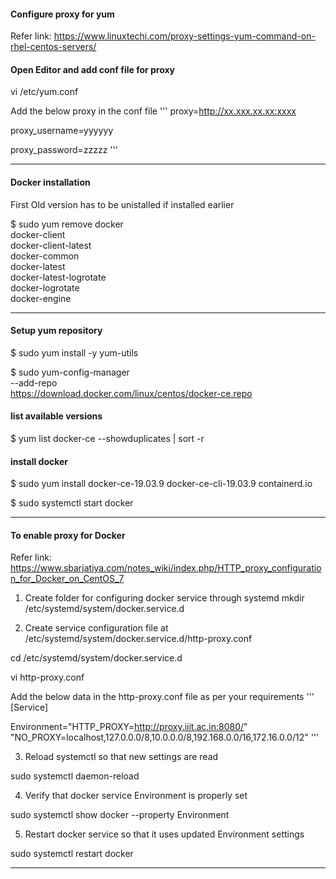 #### Configure proxy for yum

Refer link: https://www.linuxtechi.com/proxy-settings-yum-command-on-rhel-centos-servers/

#### Open Editor and add conf file for proxy

vi /etc/yum.conf

Add the below proxy in the conf file
'''
proxy=http://xx.xxx.xx.xx:xxxx

proxy_username=yyyyyy

proxy_password=zzzzz
'''
____________________________________

#### Docker installation

First Old version has to be unistalled if installed earlier

$ sudo yum remove docker \
                  docker-client \
                  docker-client-latest \
                  docker-common \
                  docker-latest \
                  docker-latest-logrotate \
                  docker-logrotate \
                  docker-engine
				  
____________________________________

#### Setup yum repository

$ sudo yum install -y yum-utils

$ sudo yum-config-manager \
    --add-repo \
    https://download.docker.com/linux/centos/docker-ce.repo
	

#### list available versions

$ yum list docker-ce --showduplicates | sort -r

#### install docker 

$ sudo yum install docker-ce-19.03.9 docker-ce-cli-19.03.9 containerd.io

$ sudo systemctl start docker

____________________________________

#### To enable  proxy for Docker 

Refer link: https://www.sbarjatiya.com/notes_wiki/index.php/HTTP_proxy_configuration_for_Docker_on_CentOS_7

1. Create folder for configuring docker service through systemd
mkdir /etc/systemd/system/docker.service.d

2. Create service configuration file at /etc/systemd/system/docker.service.d/http-proxy.conf

 cd /etc/systemd/system/docker.service.d

 vi http-proxy.conf

 Add the below data in the http-proxy.conf file as per your requirements
 '''
 [Service]

 Environment="HTTP_PROXY=http://proxy.iiit.ac.in:8080/" "NO_PROXY=localhost,127.0.0.0/8,10.0.0.0/8,192.168.0.0/16,172.16.0.0/12"
 '''

3. Reload systemctl so that new settings are read

sudo systemctl daemon-reload

4. Verify that docker service Environment is properly set

sudo systemctl show docker --property Environment

5. Restart docker service so that it uses updated Environment settings

sudo systemctl restart docker

____________________________________

